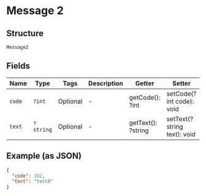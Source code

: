 
# Message 2

## Structure

`Message2`

## Fields

| Name | Type | Tags | Description | Getter | Setter |
|  --- | --- | --- | --- | --- | --- |
| `code` | `?int` | Optional | - | getCode(): ?int | setCode(?int code): void |
| `text` | `?string` | Optional | - | getText(): ?string | setText(?string text): void |

## Example (as JSON)

```json
{
  "code": 102,
  "text": "text8"
}
```

